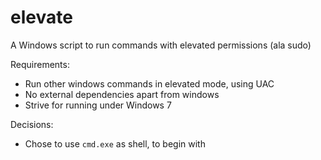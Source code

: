 # elevate
A Windows script to run commands with elevated permissions (ala sudo)

Requirements:
* Run other windows commands in elevated mode, using UAC
* No external dependencies apart from windows
* Strive for running under Windows 7

Decisions:
* Chose to use `cmd.exe` as shell, to begin with

